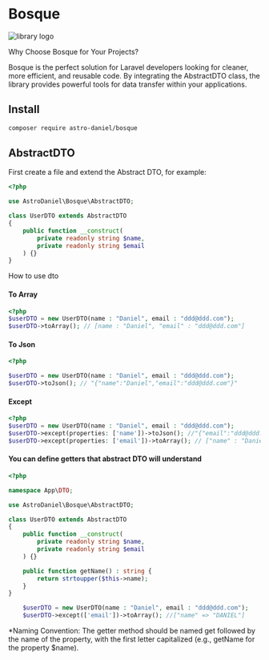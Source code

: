 # Bosque
![library logo](https://64.media.tumblr.com/77eeba3ea288877e2634f2584599a09b/e5cfc0461d08ef56-e3/s250x400/7bcb25818c3b34b69a11113cdbfdf733f21ab8de.pnj)

Why Choose Bosque for Your Projects?

Bosque is the perfect solution for Laravel developers looking for cleaner, more efficient, and reusable code. By integrating the AbstractDTO class, the library provides powerful tools for data transfer within your applications.

## Install
```bash
composer require astro-daniel/bosque
```

## AbstractDTO
First create a file and extend the Abstract DTO, for example:
```php
<?php

use AstroDaniel\Bosque\AbstractDTO;

class UserDTO extends AbstractDTO
{
    public function __construct(
        private readonly string $name,
        private readonly string $email
    ) {}
}
```
How to use dto
#### To Array
```php
<?php
$userDTO = new UserDTO(name : "Daniel", email : "ddd@ddd.com");
$userDTO->toArray(); // [name : "Daniel", "email" : "ddd@ddd.com"]
```
#### To Json
```php
<?php

$userDTO = new UserDTO(name : "Daniel", email : "ddd@ddd.com");
$userDTO->toJson(); // "{"name":"Daniel","email":"ddd@ddd.com"}"
```

#### Except
```php
<?php
$userDTO = new UserDTO(name : "Daniel", email : "ddd@ddd.com");
$userDTO->except(properties: ['name'])->toJson(); //"{"email":"ddd@ddd.com"}"
$userDTO->except(properties: ['email'])->toArray(); // ["name" : "Daniel"]
```
#### You can define getters that abstract DTO will understand
```php
<?php

namespace App\DTO;

use AstroDaniel\Bosque\AbstractDTO;

class UserDTO extends AbstractDTO
{
    public function __construct(
        private readonly string $name,
        private readonly string $email
    ) {}

    public function getName() : string {
        return strtoupper($this->name);
    }
}

    $userDTO = new UserDTO(name : "Daniel", email : "ddd@ddd.com");
    $userDTO->except(['email'])->toArray(); //["name" => "DANIEL"]
```
*Naming Convention: The getter method should be named get followed by the name of the property, with the first letter capitalized (e.g., getName for the property $name).

